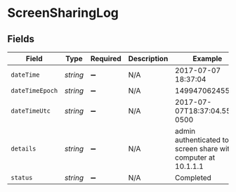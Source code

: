 # ScreenSharingLog


## Fields

| Field                                                         | Type                                                          | Required                                                      | Description                                                   | Example                                                       |
| ------------------------------------------------------------- | ------------------------------------------------------------- | ------------------------------------------------------------- | ------------------------------------------------------------- | ------------------------------------------------------------- |
| `dateTime`                                                    | *string*                                                      | :heavy_minus_sign:                                            | N/A                                                           | 2017-07-07 18:37:04                                           |
| `dateTimeEpoch`                                               | *string*                                                      | :heavy_minus_sign:                                            | N/A                                                           | 1499470624555                                                 |
| `dateTimeUtc`                                                 | *string*                                                      | :heavy_minus_sign:                                            | N/A                                                           | 2017-07-07T18:37:04.555-0500                                  |
| `details`                                                     | *string*                                                      | :heavy_minus_sign:                                            | N/A                                                           | admin authenticated to screen share with computer at 10.1.1.1 |
| `status`                                                      | *string*                                                      | :heavy_minus_sign:                                            | N/A                                                           | Completed                                                     |